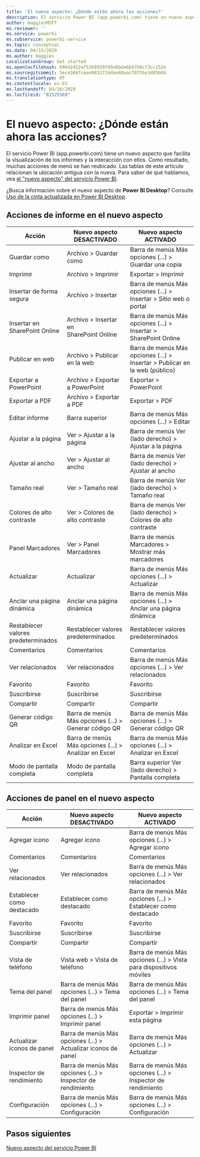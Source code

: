 ```yaml
---
title: 'El nuevo aspecto: ¿Dónde están ahora las acciones?'
description: El servicio Power BI (app.powerbi.com) tiene un nuevo aspecto, y muchas acciones se han reubicado. En este artículo se incluye una tabla que establece una correspondencia entre las ubicaciones antiguas y las nuevas.
author: maggiesMSFT
ms.reviewer: ''
ms.service: powerbi
ms.subservice: powerbi-service
ms.topic: conceptual
ms.date: 04/15/2020
ms.author: maggies
LocalizationGroup: Get started
ms.openlocfilehash: 69b42452af53b8929f49a6bde6b47b0cf3cc152e
ms.sourcegitcommit: 5ece366fceee9832724dae40eacf8755e1d85b04
ms.translationtype: HT
ms.contentlocale: es-ES
ms.lasthandoff: 04/16/2020
ms.locfileid: "81525569"
---
```

# <a name="the-new-look-where-did-the-actions-go"></a>El nuevo aspecto: ¿Dónde están ahora las acciones?

El servicio Power BI (app.powerbi.com) tiene un nuevo aspecto que facilita la visualización de los informes y la interacción con ellos. Como resultado, muchas acciones de menú se han reubicado. Las tablas de este artículo relacionan la ubicación antigua con la nueva. Para saber de qué hablamos, vea [el "nuevo aspecto" del servicio Power BI](service-new-look.md).

¿Busca información sobre el nuevo aspecto de **Power BI Desktop**? Consulte [Uso de la cinta actualizada en Power BI Desktop](desktop-ribbon.md).

## <a name="report-actions-in-the-new-look"></a>Acciones de informe en el nuevo aspecto

|Acción  |Nuevo aspecto DESACTIVADO  |Nuevo aspecto ACTIVADO  |
|---------|---------|---------|
| Guardar como | Archivo > Guardar como  | Barra de menús Más opciones (...) > Guardar una copia |
| Imprimir | Archivo > Imprimir | Exportar > Imprimir |
| Insertar de forma segura | Archivo > Insertar | Barra de menús Más opciones (...) > Insertar > Sitio web o portal |
| Insertar en SharePoint Online | Archivo > Insertar en SharePoint Online | Barra de menús Más opciones (...) > Insertar > SharePoint Online |
| Publicar en web | Archivo > Publicar en la web | Barra de menús Más opciones (...) > Insertar > Publicar en la web (público) |
| Exportar a PowerPoint | Archivo > Exportar a PowerPoint | Exportar > PowerPoint |
| Exportar a PDF | Archivo > Exportar a PDF | Exportar > PDF |
|Editar informe  | Barra superior   | Barra de menús Más opciones (...) > Editar |
| Ajustar a la página | Ver > Ajustar a la página | Barra de menús Ver (lado derecho) > Ajustar a la página |
| Ajustar al ancho | Ver > Ajustar al ancho | Barra de menús Ver (lado derecho) > Ajustar al ancho |
| Tamaño real | Ver > Tamaño real | Barra de menús Ver (lado derecho) > Tamaño real |
| Colores de alto contraste | Ver > Colores de alto contraste | Barra de menús Ver (lado derecho) > Colores de alto contraste |
| Panel Marcadores | Ver > Panel Marcadores |  Barra de menús Marcadores > Mostrar más marcadores |
| Actualizar | Actualizar | Barra de menús Más opciones (...) > Actualizar |
| Anclar una página dinámica | Anclar una página dinámica | Barra de menús Más opciones (...) > Anclar una página dinámica |
| Restablecer valores predeterminados | Restablecer valores predeterminados | Restablecer valores predeterminados |
| Comentarios | Comentarios | Comentarios |
| Ver relacionados | Ver relacionados | Barra de menús Más opciones (...) > Ver relacionados |
| Favorito | Favorito | Favorito |
| Suscribirse | Suscribirse |Suscribirse |
| Compartir | Compartir | Compartir |
| Generar código QR | Barra de menús Más opciones (...) > Generar código QR | Barra de menús Más opciones (...) > Generar código QR |
| Analizar en Excel | Barra de menús Más opciones (...) > Analizar en Excel | Barra de menús Más opciones (...) > Analizar en Excel |
| Modo de pantalla completa | Modo de pantalla completa | Barra superior Ver (lado derecho) > Pantalla completa |

## <a name="dashboard-actions-in-the-new-look"></a>Acciones de panel en el nuevo aspecto

|Acción  |Nuevo aspecto DESACTIVADO  |Nuevo aspecto ACTIVADO  |
|---------|---------|---------|
| Agregar icono | Agregar icono | Barra de menús Más opciones (...) > Agregar icono |
| Comentarios | Comentarios | Comentarios |
| Ver relacionados | Ver relacionados | Barra de menús Más opciones (...) > Ver relacionados |
| Establecer como destacado | Establecer como destacado| Barra de menús Más opciones (...) > Establecer como destacado|
| Favorito | Favorito | Favorito |
| Suscribirse | Suscribirse |Suscribirse |
| Compartir | Compartir | Compartir |
| Vista de teléfono | Vista web > Vista de teléfono | Barra de menús Más opciones (...) > Vista para dispositivos móviles |
| Tema del panel | Barra de menús Más opciones (...) > Tema del panel | Barra de menús Más opciones (...) > Tema del panel |
| Imprimir panel | Barra de menús Más opciones (...) > Imprimir panel | Exportar > Imprimir esta página |
| Actualizar iconos de panel | Barra de menús Más opciones (...) > Actualizar iconos de panel | Barra de menús Más opciones (...) > Actualizar |
| Inspector de rendimiento | Barra de menús Más opciones (...) > Inspector de rendimiento | Barra de menús Más opciones (...) > Inspector de rendimiento |
| Configuración | Barra de menús Más opciones (...) > Configuración | Barra de menús Más opciones (...) > Configuración |

## <a name="next-steps"></a>Pasos siguientes

[Nuevo aspecto del servicio Power BI](service-new-look.md)

